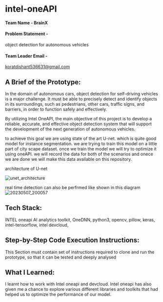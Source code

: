 # intel-oneAPI

#### Team Name - BrainX
#### Problem Statement - 
object detection for autonomous vehicles
#### Team Leader Email -
koratdishant536631@gmail.com

## A Brief of the Prototype:

In the domain of autonomous cars, object detection for self-driving vehicles is a major challenge. It must be able to precisely detect and identify objects in its surroundings, such as pedestrians, other cars, traffic signs, and barriers, in order to function safely and effectively.

By utilizing Intel OneAPI, the main objective of this project is to develop a reliable, accurate, and effective object detection system that will support the development of the next generation of autonomous vehicles.

to achieve this goal we are using state of the art U-net. which is quite good model for instance segmentation. we are trying to train this model on a little part of city scape dataset. once we train the model we will try to optimize it using oneAPI. we will record the data for both of the scenarios and onece we are done we will make this data available on this repository.

architecture of U-net

![unet_architecture](https://github.com/Korat-Dishant/intel-oneAPI/assets/86142546/3f62646f-c25e-42da-b16a-810046fb654e)


real time detection can also be perfrmed like shown in this diagram
![20230507_200057](https://github.com/Korat-Dishant/intel-oneAPI/assets/86142546/9f587a4f-cc47-4ce8-aebd-ed9265747b3f)


  
## Tech Stack: 
INTEL oneapi AI analytics toolkit,
OneDNN,
python3,
opencv,
pillow,
keras,
intel-tensorflow,
intel devcloud,
   
## Step-by-Step Code Execution Instructions:
  This Section must contain set of instructions required to clone and run the prototype, so that it can be tested and deeply analysed
  
## What I Learned:
I learnt how to work with Intel oneapi and devcloud. Intel oneapi has also given me a chance to explore various different libraries and toolkits that had helped us to optimize the performance of our model.
